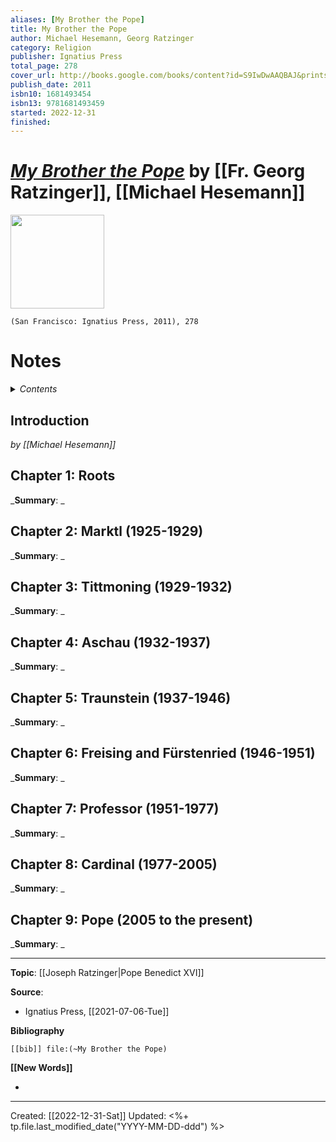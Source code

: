 ```yaml
---
aliases: [My Brother the Pope]
title: My Brother the Pope
author: Michael Hesemann, Georg Ratzinger
category: Religion
publisher: Ignatius Press
total_page: 278
cover_url: http://books.google.com/books/content?id=S9IwDwAAQBAJ&printsec=frontcover&img=1&zoom=1&edge=curl&source=gbs_api
publish_date: 2011
isbn10: 1681493454
isbn13: 9781681493459
started: 2022-12-31
finished: 
---
```

# *[My Brother the Pope](https://ignatius.com/my-brother-the-pope-mbph/)* by [[Fr. Georg Ratzinger]], [[Michael Hesemann]]

<img src="https://cdn11.bigcommerce.com/s-cvc90x9929/images/stencil/640w/products/1732/1927/MBPH_r__60069.1617024068.jpg?c=1" width=150>

`(San Francisco: Ignatius Press, 2011), 278`

# Notes

<details>
 <summary><i>Contents</i></summary>
<!-- MarkdownTOC autolink="true" -->

<!-- /MarkdownTOC -->
</details>


## Introduction
*by [[Michael Hesemann]]*


## Chapter 1: Roots
_**Summary**: _



## Chapter 2: Marktl (1925-1929)
_**Summary**: _



## Chapter 3: Tittmoning (1929-1932)
_**Summary**: _



## Chapter 4: Aschau (1932-1937)
_**Summary**: _



## Chapter 5: Traunstein (1937-1946)
_**Summary**: _



## Chapter 6: Freising and Fürstenried (1946-1951)
_**Summary**: _



## Chapter 7: Professor (1951-1977)
_**Summary**: _



## Chapter 8: Cardinal (1977-2005)
_**Summary**: _



## Chapter 9: Pope (2005 to the present)
_**Summary**: _




--- 
**Topic**: [[Joseph Ratzinger|Pope Benedict XVI]]

**Source**: 
- Ignatius Press, [[2021-07-06-Tue]]

**Bibliography**

```query
[[bib]] file:(~My Brother the Pope)
```
 

**[[New Words]]**

- 

---
Created: [[2022-12-31-Sat]]
Updated: <%+ tp.file.last_modified_date("YYYY-MM-DD-ddd") %>
